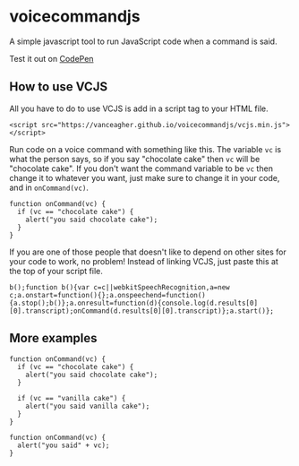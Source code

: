 # voicecommandjs
A simple javascript tool to run JavaScript code when a command is said.

Test it out on [CodePen](https://codepen.io/Vanceagher/pen/NWrYGGJ)


## How to use VCJS

All you have to do to use VCJS is add in a script tag to your HTML file.

`<script src="https://vanceagher.github.io/voicecommandjs/vcjs.min.js"></script>`

Run code on a voice command with something like this.
The variable `vc` is what the person says, so if you say "chocolate cake" then `vc` will be "chocolate cake".
If you don't want the command variable to be `vc` then change it to whatever you want, just make sure to change it in your code, and in `onCommand(vc)`.

```
function onCommand(vc) {
  if (vc == "chocolate cake") {
    alert("you said chocolate cake");
  }
}
```

If you are one of those people that doesn't like to depend on other sites for your code to work, no problem! Instead of linking VCJS, just paste this at the top of your script file.

```
b();function b(){var c=c||webkitSpeechRecognition,a=new c;a.onstart=function(){};a.onspeechend=function(){a.stop();b()};a.onresult=function(d){console.log(d.results[0][0].transcript);onCommand(d.results[0][0].transcript)};a.start()};
```

## More examples

```
function onCommand(vc) {
  if (vc == "chocolate cake") {
    alert("you said chocolate cake");
  }
  
  if (vc == "vanilla cake") {
    alert("you said vanilla cake");
  }
}
```

```
function onCommand(vc) {
  alert("you said" + vc);
}
```
